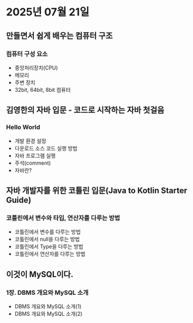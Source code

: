 # 2025년 07월 21일

## 만들면서 쉽게 배우는 컴퓨터 구조

### 컴퓨터 구성 요소

- 중앙처리장치(CPU)
- 메모리
- 주변 장치
- 32bit, 64bit, 8bit 컴퓨터

## 김영한의 자바 입문 - 코드로 시작하는 자바 첫걸음

### Hello World

- 개발 환경 설정
- 다운로드 소스 코드 실행 방법
- 자바 프로그램 실행
- 주석(comment)
- 자바란?

## 자바 개발자를 위한 코틀린 입문(Java to Kotlin Starter Guide)

### 코틀린에서 변수와 타입, 연산자를 다루는 방법

- 코틀린에서 변수를 다루는 방법
- 코틀린에서 null을 다루는 방법
- 코틀린에서 Type을 다루는 방법
- 코틀린에서 연산자를 다루는 방법

## 이것이 MySQL이다.

### 1장. DBMS 개요와 MySQL 소개

- DBMS 개요와 MySQL 소개(1)
- DBMS 개요와 MySQL 소개(2)
